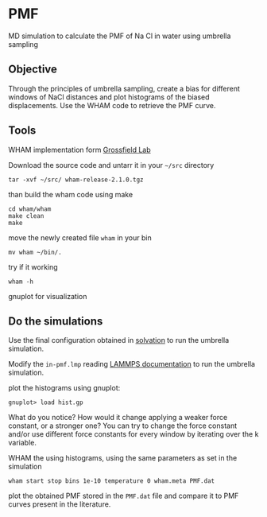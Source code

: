 # PMF

MD simulation to calculate the PMF of Na Cl in water using umbrella sampling


## Objective

Through the principles of umbrella sampling, create a bias for different windows of NaCl distances and plot histograms of the biased displacements. Use the WHAM code to retrieve the PMF curve.

## Tools

WHAM implementation form [Grossfield Lab](http://membrane.urmc.rochester.edu/?page_id=126)

Download the source code and untarr it in your `~/src` directory

    tar -xvf ~/src/ wham-release-2.1.0.tgz

than build the wham code using make 

    cd wham/wham
    make clean
    make

move the newly created file `wham` in your bin

    mv wham ~/bin/.
    
try if it working

    wham -h

gnuplot for visualization

## Do the simulations

Use the final configuration obtained in [solvation](../solvation) to run the umbrella simulation.

Modify the `in-pmf.lmp` reading [LAMMPS documentation](https://docs.lammps.org/Manual.html) to run the umbrella simulation.

plot the histograms using gnuplot:
    
    gnuplot> load hist.gp

What do you notice? How would it change applying a weaker force constant, or a stronger one? 
You can try to change the force constant and/or use different force constants for every window by iterating over the k variable.

WHAM the using histograms, using the same parameters as set in the simulation

    wham start stop bins 1e-10 temperature 0 wham.meta PMF.dat

plot the obtained PMF stored in the `PMF.dat` file and compare it to PMF curves present in the literature.

